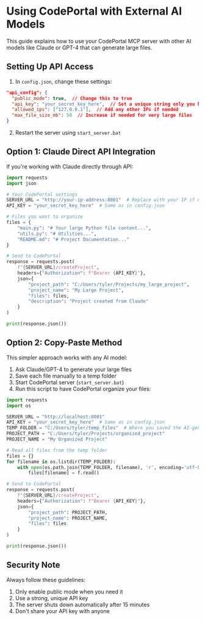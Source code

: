 # Using CodePortal with External AI Models

This guide explains how to use your CodePortal MCP server with other AI models like Claude or GPT-4 that can generate large files.

## Setting Up API Access

1. In `config.json`, change these settings:

```json
"api_config": {
  "public_mode": true,  // Change this to true
  "api_key": "your_secret_key_here",  // Set a unique string only you know
  "allowed_ips": ["127.0.0.1"],  // Add any other IPs if needed
  "max_file_size_mb": 50  // Increase if needed for very large files
}
```

2. Restart the server using `start_server.bat`

## Option 1: Claude Direct API Integration

If you're working with Claude directly through API:

```python
import requests
import json

# Your CodePortal settings
SERVER_URL = "http://your-ip-address:8001"  # Replace with your IP if needed
API_KEY = "your_secret_key_here"  # Same as in config.json

# Files you want to organize
files = {
    "main.py": "# Your large Python file content...",
    "utils.py": "# Utilities...",
    "README.md": "# Project Documentation..."
}

# Send to CodePortal
response = requests.post(
    f"{SERVER_URL}/createProject",
    headers={"Authorization": f"Bearer {API_KEY}"},
    json={
        "project_path": "C:/Users/tyler/Projects/my_large_project",
        "project_name": "My Large Project",
        "files": files,
        "description": "Project created from Claude"
    }
)

print(response.json())
```

## Option 2: Copy-Paste Method

This simpler approach works with any AI model:

1. Ask Claude/GPT-4 to generate your large files
2. Save each file manually to a temp folder 
3. Start CodePortal server (`start_server.bat`)
4. Run this script to have CodePortal organize your files:

```python
import requests
import os

SERVER_URL = "http://localhost:8001"
API_KEY = "your_secret_key_here"  # Same as in config.json
TEMP_FOLDER = "C:/Users/tyler/temp_files"  # Where you saved the AI-generated files
PROJECT_PATH = "C:/Users/tyler/Projects/organized_project"
PROJECT_NAME = "My Organized Project"

# Read all files from the temp folder
files = {}
for filename in os.listdir(TEMP_FOLDER):
    with open(os.path.join(TEMP_FOLDER, filename), 'r', encoding='utf-8') as f:
        files[filename] = f.read()

# Send to CodePortal
response = requests.post(
    f"{SERVER_URL}/createProject",
    headers={"Authorization": f"Bearer {API_KEY}"},
    json={
        "project_path": PROJECT_PATH,
        "project_name": PROJECT_NAME,
        "files": files
    }
)

print(response.json())
```

## Security Note

Always follow these guidelines:

1. Only enable public mode when you need it
2. Use a strong, unique API key
3. The server shuts down automatically after 15 minutes
4. Don't share your API key with anyone